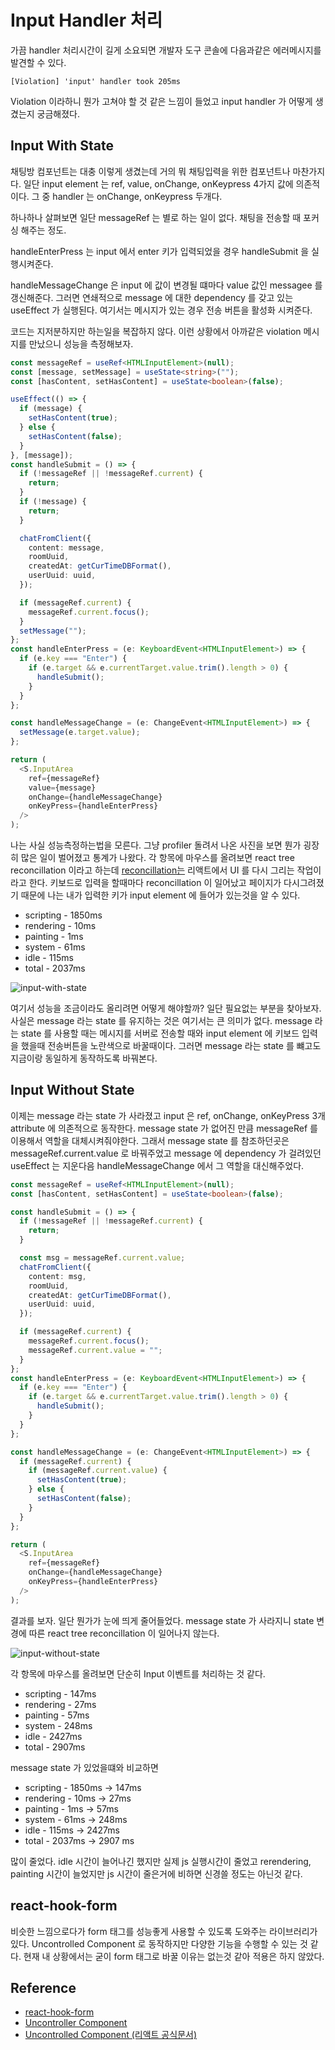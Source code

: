 # Input Handler 처리

가끔 handler 처리시간이 길게 소요되면 개발자 도구 콘솔에 다음과같은 에러메시지를 발견할 수 있다.

`[Violation] 'input' handler took 205ms`

Violation 이라하니 뭔가 고쳐야 할 것 같은 느낌이 들었고 input handler 가 어떻게 생겼는지 궁금해졌다.

## Input With State

채팅방 컴포넌트는 대충 이렇게 생겼는데 거의 뭐 채팅입력을 위한 컴포넌트나 마찬가지다. 일단 input element 는 ref, value, onChange, onKeypress 4가지 값에 의존적이다. 그 중 handler 는 onChange, onKeypress 두개다.

하나하나 살펴보면 일단 messageRef 는 별로 하는 일이 없다. 채팅을 전송할 때 포커싱 해주는 정도.

handleEnterPress 는 input 에서 enter 키가 입력되었을 경우 handleSubmit 을 실행시켜준다.

handleMessageChange 은 input 에 값이 변경될 떄마다 value 값인 messagee 를 갱신해준다. 그러면 연쇄적으로 message 에 대한 dependency 를 갖고 있는 useEffect 가 실행된다. 여기서는 메시지가 있는 경우 전송 버튼을 활성화 시켜준다.

코드는 지저분하지만 하는일을 복잡하지 않다. 이런 상황에서 아까같은 violation 메시지를 만났으니 성능을 측정해보자.

```typescript
const messageRef = useRef<HTMLInputElement>(null);
const [message, setMessage] = useState<string>("");
const [hasContent, setHasContent] = useState<boolean>(false);

useEffect(() => {
  if (message) {
    setHasContent(true);
  } else {
    setHasContent(false);
  }
}, [message]);
const handleSubmit = () => {
  if (!messageRef || !messageRef.current) {
    return;
  }
  if (!message) {
    return;
  }

  chatFromClient({
    content: message,
    roomUuid,
    createdAt: getCurTimeDBFormat(),
    userUuid: uuid,
  });

  if (messageRef.current) {
    messageRef.current.focus();
  }
  setMessage("");
};
const handleEnterPress = (e: KeyboardEvent<HTMLInputElement>) => {
  if (e.key === "Enter") {
    if (e.target && e.currentTarget.value.trim().length > 0) {
      handleSubmit();
    }
  }
};

const handleMessageChange = (e: ChangeEvent<HTMLInputElement>) => {
  setMessage(e.target.value);
};

return (
  <S.InputArea
    ref={messageRef}
    value={message}
    onChange={handleMessageChange}
    onKeyPress={handleEnterPress}
  />
);
```

나는 사실 성능측정하는법을 모른다. 그냥 profiler 돌려서 나온 사진을 보면 뭔가 굉장히 많은 일이 벌어졌고 통계가 나왔다. 각 항목에 마우스를 올려보면 react tree reconcillation 이라고 하는데 [reconcillation는](https://ko.reactjs.org/docs/reconciliation.html) 리액트에서 UI 를 다시 그리는 작업이라고 한다. 키보드로 입력을 할때마다 reconcillation 이 일어났고 페이지가 다시그려졌기 때문에 나는 내가 입력한 키가 input element 에 들어가 있는것을 알 수 있다.

- scripting - 1850ms
- rendering - 10ms
- painting - 1ms
- system - 61ms
- idle - 115ms
- total - 2037ms

![input-with-state](./assets/input-handler/input-with-state.png)

여기서 성능을 조금이라도 올리려면 어떻게 해야할까? 일단 필요없는 부분을 찾아보자. 사실은 message 라는 state 를 유지하는 것은 여기서는 큰 의미가 없다. message 라는 state 를 사용할 때는 메시지를 서버로 전송할 때와 input element 에 키보드 입력을 했을때 전송버튼을 노란색으로 바꿀때이다. 그러면 message 라는 state 를 뺴고도 지금이랑 동일하게 동작하도록 바꿔본다.

## Input Without State

이제는 message 라는 state 가 사라졌고 input 은 ref, onChange, onKeyPress 3개 attribute 에 의존적으로 동작한다. message state 가 없어진 만큼 messageRef 를 이용해서 역할을 대체시켜줘야한다. 그래서 message state 를 참조하던곳은 messageRef.current.value 로 바꿔주었고 message 에 dependency 가 걸려있던 useEffect 는 지운다음 handleMessageChange 에서 그 역할을 대신해주었다.

```typescript
const messageRef = useRef<HTMLInputElement>(null);
const [hasContent, setHasContent] = useState<boolean>(false);

const handleSubmit = () => {
  if (!messageRef || !messageRef.current) {
    return;
  }

  const msg = messageRef.current.value;
  chatFromClient({
    content: msg,
    roomUuid,
    createdAt: getCurTimeDBFormat(),
    userUuid: uuid,
  });

  if (messageRef.current) {
    messageRef.current.focus();
    messageRef.current.value = "";
  }
};
const handleEnterPress = (e: KeyboardEvent<HTMLInputElement>) => {
  if (e.key === "Enter") {
    if (e.target && e.currentTarget.value.trim().length > 0) {
      handleSubmit();
    }
  }
};

const handleMessageChange = (e: ChangeEvent<HTMLInputElement>) => {
  if (messageRef.current) {
    if (messageRef.current.value) {
      setHasContent(true);
    } else {
      setHasContent(false);
    }
  }
};

return (
  <S.InputArea
    ref={messageRef}
    onChange={handleMessageChange}
    onKeyPress={handleEnterPress}
  />
);
```

결과를 보자. 일단 뭔가가 눈에 띄게 줄어들었다. message state 가 사라지니 state 변경에 따른 react tree reconcillation 이 일어나지 않는다.

![input-without-state](./assets/input-handler/input-without-state.png)

각 항목에 마우스를 올려보면 단순히 Input 이벤트를 처리하는 것 같다.

- scripting - 147ms
- rendering - 27ms
- painting - 57ms
- system - 248ms
- idle - 2427ms
- total - 2907ms

message state 가 있었을떄와 비교하면

- scripting - 1850ms -> 147ms
- rendering - 10ms -> 27ms
- painting - 1ms -> 57ms
- system - 61ms -> 248ms
- idle - 115ms -> 2427ms
- total - 2037ms -> 2907 ms

많이 줄었다. idle 시간이 늘어나긴 했지만 실제 js 실행시간이 줄었고 rerendering, painting 시간이 늘었지만 js 시간이 줄은거에 비하면 신경쓸 정도는 아닌것 같다.

## react-hook-form

비슷한 느낌으로다가 form 태그를 성능좋게 사용할 수 있도록 도와주는 라이브러리가 있다. Uncontrolled Component 로 동작하지만 다양한 기능을 수행할 수 있는 것 같다. 현재 내 상황에서는 굳이 form 태그로 바꿀 이유는 없는것 같아 적용은 하지 않았다.

## Reference

- [react-hook-form](https://react-hook-form.com/kr/)
- [Uncontroller Component](https://blog.sonim1.com/184)
- [Uncontrolled Component (리액트 공식문서)](https://ko.reactjs.org/docs/uncontrolled-components.html)
